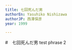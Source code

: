 ```yaml
---
title: 七回死んだ男
authorEn: Yasuhiko Nishizawa
authorJP: 西澤保彦
year: 1999

---
```

#　七回死んだ男
test phrase 2